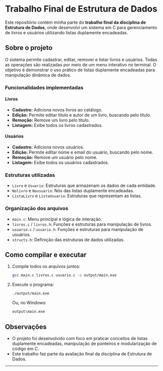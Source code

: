 # Trabalho Final de Estrutura de Dados

Este repositório contém minha parte do **trabalho final da disciplina de Estrutura de Dados**, onde desenvolvi um sistema em C para gerenciamento de livros e usuários utilizando listas duplamente encadeadas.

## Sobre o projeto

O sistema permite cadastrar, editar, remover e listar livros e usuários. Todas as operações são realizadas por meio de um menu interativo no terminal. O objetivo é demonstrar o uso prático de listas duplamente encadeadas para manipulação dinâmica de dados.

### Funcionalidades implementadas

#### Livros
- **Cadastro:** Adiciona novos livros ao catálogo.
- **Edição:** Permite editar título e autor de um livro, buscando pelo título.
- **Remoção:** Remove um livro pelo título.
- **Listagem:** Exibe todos os livros cadastrados.

#### Usuários
- **Cadastro:** Adiciona novos usuários.
- **Edição:** Permite editar nome e email do usuário, buscando pelo nome.
- **Remoção:** Remove um usuário pelo nome.
- **Listagem:** Exibe todos os usuários cadastrados.

### Estruturas utilizadas

- `Livro` e `Usuario`: Estruturas que armazenam os dados de cada entidade.
- `Nolivro` e `Nousuario`: Nós das listas duplamente encadeadas.
- `ListaLivro` e `ListaUsuario`: Estruturas que representam as listas.

### Organização dos arquivos

- `main.c`: Menu principal e lógica de interação.
- `livros.c` / `livros.h`: Funções e estruturas para manipulação de livros.
- `usuario.c` / `usuario.h`: Funções e estruturas para manipulação de usuários.
- `structs.h`: Definição das estruturas de dados utilizadas.

## Como compilar e executar

1. Compile todos os arquivos juntos:
   ```sh
   gcc main.c livros.c usuario.c -o output/main.exe
   ```

2. Execute o programa:
   ```sh
   ./output/main.exe
   ```
   Ou, no Windows:
   ```sh
   output\main.exe
   ```

## Observações

- O projeto foi desenvolvido com foco em praticar conceitos de listas duplamente encadeadas, manipulação de ponteiros e modularização de código em C.
- Este trabalho faz parte da avaliação final da disciplina de Estrutura de Dados.

---

